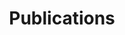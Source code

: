 ---
title: "Publications"
description: "Peer-reviewed journal articles and essays in Social Studies of Science, Annual Review of Law and Social Science, etc."
---